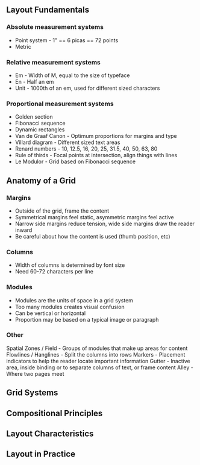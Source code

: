 ## Layout Fundamentals

### Absolute measurement systems

* Point system - 1" == 6 picas == 72 points
* Metric

### Relative measurement systems

* Em - Width of M, equal to the size of typeface
* En - Half an em
* Unit - 1000th of an em, used for different sized characters

### Proportional measurement systems

* Golden section
* Fibonacci sequence
* Dynamic rectangles
* Van de Graaf Canon - Optimum proportions for margins and type
* Villard diagram - Different sized text areas
* Renard numbers - 10, 12.5, 16, 20, 25, 31.5, 40, 50, 63, 80
* Rule of thirds - Focal points at intersection, align things with lines
* Le Modulor - Grid based on Fibonacci sequence

## Anatomy of a Grid

### Margins

* Outside of the grid, frame the content
* Symmetrical margins feel static, asymmetric margins feel active
* Narrow side margins reduce tension, wide side margins draw the reader inward
* Be careful about how the content is used (thumb position, etc)

### Columns

* Width of columns is determined by font size
* Need 60-72 characters per line

### Modules

* Modules are the units of space in a grid system
* Too many modules creates visual confusion
* Can be vertical or horizontal
* Proportion may be based on a typical image or paragraph

### Other

Spatial Zones / Field - Groups of modules that make up areas for content
Flowlines / Hanglines - Split the columns into rows
Markers - Placement indicators to help the reader locate important information
Gutter - Inactive area, inside binding or to separate columns of text, or frame content
Alley - Where two pages meet

## Grid Systems

## Compositional Principles

## Layout Characteristics

## Layout in Practice
